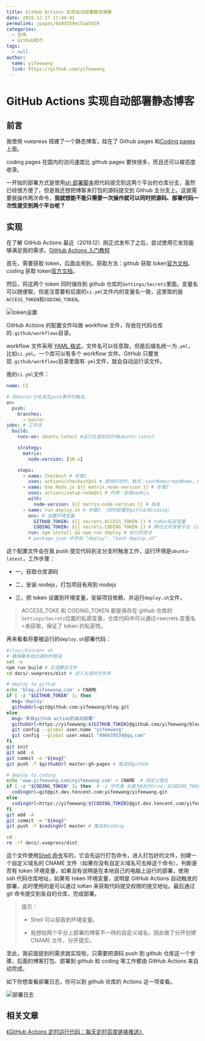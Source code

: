 ```yaml
---
title: GitHub Actions 实现自动部署静态博客
date: 2019-12-27 11:44:41
permalink: /pages/6b9d359ec5aa5019
categories:
  - 全栈
  - GitHub技巧
tags:
  - null
author:
  name: yifeewang
  link: https://github.com/yifeewang
---
```


# GitHub Actions 实现自动部署静态博客

## 前言

我使用 vuepress 搭建了一个静态博客，挂在了 Github pages 和[Coding pages](https://dev.tencent.com/)上面。

coding pages 在国内的访问速度比 github pages 要快很多，而且还可以被百度收录。



一开始的部署方式是使用[sh 部署脚本](https://github.com/yifeewang/vuepress-theme-vdoing/blob/master/deploy.sh)把代码提交到这两个平台的仓库分支，虽然已经很方便了，但是我还想把博客未打包的源码提交到 Github 主分支上。这就需要我操作两次命令，**我就想能不能只需要一次操作就可以同时把源码、部署代码一次性提交到两个平台呢？**

## 实现

在了解 GitHub Actions 最近（2019.12）刚正式发布了之后，尝试使用它发现能够满足我的需求。[GitHub Actions 入门教程](http://www.ruanyifeng.com/blog/2019/09/getting-started-with-github-actions.html?20191227113947#comment-last)

首先，需要获取 token，后面会用到。获取方法：github 获取 token[官方文档](https://help.github.com/en/articles/creating-a-personal-access-token-for-the-command-line)、coding 获取 token[官方文档](https://dev.tencent.com/help/doc/account/access-token)。

然后，将这两个 token 同时储存到 github 仓库的`Settings/Secrets`里面。变量名可以随便取，但是注意要和后面的`ci.yml`文件内的变量名一致，这里取的是`ACCESS_TOKEN`和`CODING_TOKEN`。

![token设置](https://cdn.jsdelivr.net/gh/xugaoyi/image_store/blog/20200103124812.jpg "token设置")

GitHub Actions 的配置文件叫做 workflow 文件，存放在代码仓库的`.github/workflows`目录。

workflow 文件采用 [YAML 格式](https://yifeewang.com/pages/4e8444e2d534d14f/)，文件名可以任意取，但是后缀名统一为`.yml`，比如`ci.yml`。一个库可以有多个 workflow 文件。GitHub 只要发现`.github/workflows`目录里面有`.yml`文件，就会自动运行该文件。

我的`ci.yml`文件：

```yaml
name: CI

# 在master分支发生push事件时触发。
on:
  push:
    branches:
      - master
jobs: # 工作流
  build:
    runs-on: ubuntu-latest #运行在虚拟机环境ubuntu-latest

    strategy:
      matrix:
        node-version: [10.x]

    steps:
      - name: Checkout # 步骤1
        uses: actions/checkout@v1 # 使用的动作。格式：userName/repoName。作用：检出仓库，获取源码。 官方actions库：https://github.com/actions
      - name: Use Node.js ${{ matrix.node-version }} # 步骤2
        uses: actions/setup-node@v1 # 作用：安装nodejs
        with:
          node-version: ${{ matrix.node-version }} # 版本
      - name: run deploy.sh # 步骤3 （同时部署到github和coding）
        env: # 设置环境变量
          GITHUB_TOKEN: ${{ secrets.ACCESS_TOKEN }} # toKen私密变量
          CODING_TOKEN: ${{ secrets.CODING_TOKEN }} # 腾讯云开发者平台（coding）私密token
        run: npm install && npm run deploy # 执行的命令
        # package.json 中添加 "deploy": "bash deploy.sh"
```

这个配置文件会在我 push 提交代码到主分支时触发工作，运行环境是`ubuntu-latest`，工作步骤：

- 一，获取仓库源码

- 二，安装 nodejs，打包项目有用到 nodejs
- 三，把 token 设置到环境变量，安装项目依赖，并运行`deploy.sh`文件，

> ACCESS_TOKE 和 CODING_TOKEN 都是保存在 github 仓库的`Settings/Secrets`位置的私密变量，仓库代码中可以通过<secrets.变量名>来获取，保证了 token 的私密性。

再来看看将要被运行的`deploy.sh`部署代码：

```sh
#!/usr/bin/env sh
# 确保脚本抛出遇到的错误
set -e
npm run build # 生成静态文件
cd docs/.vuepress/dist # 进入生成的文件夹

# deploy to github
echo 'blog.yifeewang.com' > CNAME
if [ -z "$GITHUB_TOKEN" ]; then
  msg='deploy'
  githubUrl=git@github.com:yifeewang/blog.git
else
  msg='来自github action的自动部署'
  githubUrl=https://yifeewang:${GITHUB_TOKEN}@github.com/yifeewang/blog.git
  git config --global user.name "yifeewang"
  git config --global user.email "896678534@qq.com"
fi
git init
git add -A
git commit -m "${msg}"
git push -f $githubUrl master:gh-pages # 推送到github

# deploy to coding
echo 'www.yifeewang.com\nyifeewang.com' > CNAME  # 自定义域名
if [ -z "$CODING_TOKEN" ]; then  # -z 字符串 长度为0则为true；$CODING_TOKEN来自于github仓库`Settings/Secrets`设置的私密环境变量
  codingUrl=git@git.dev.tencent.com:yifeewang/yifeewang.git
else
  codingUrl=https://yifeewang:${CODING_TOKEN}@git.dev.tencent.com/yifeewang/yifeewang.git
fi
git add -A
git commit -m "${msg}"
git push -f $codingUrl master # 推送到coding

cd -
rm -rf docs/.vuepress/dist
```

这个文件使用[Shell 命令](https://ipcmen.com/)写的，它会先运行打包命令，进入打包好的文件，创建一个自定义域名的 CNAME 文件（如果你没有自定义域名可去掉这个命令），判断是否有 token 环境变量，如果没有说明是在本地自己的电脑上运行的部署，使用 ssh 代码仓库地址，如果有 token 环境变量，说明是 GitHub Actions 自动触发的部署，此时使用的是可以通过 toKen 来获取代码提交权限的提交地址。最后通过 git 命令提交到各自的仓库，完成部署。

> 提示：
>
> - Shell 可以获取到环境变量。
>
> - 我想给两个平台上部署的博客不一样的自定义域名，因此做了分开创建 CNAME 文件，分开提交。

至此，我前面提到的需求就实现啦，只需要把源码 push 到 github 仓库这一个步骤，后面的博客打包、部署到 github 和 coding 等工作都由 GitHub Actions 来自动完成。

如下你想查看部署日志，你可以到 github 仓库的 Actions 这一项查看。

![部署日志](https://cdn.jsdelivr.net/gh/xugaoyi/image_store/blog/20200103124813.png "部署日志")

## 相关文章

[《GitHub Actions 定时运行代码：每天定时百度链接推送》](https://yifeewang.com/pages/f44d2f9ad04ab8d3/)

 
 <comment/> 
 